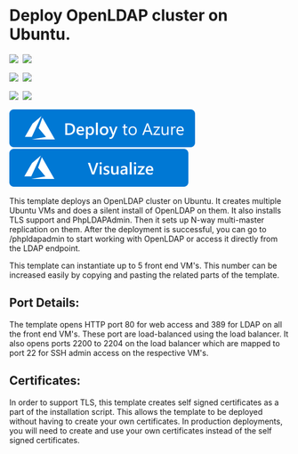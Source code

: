 # Deploy OpenLDAP cluster on Ubuntu.

<IMG SRC="https://azurequickstartsservice.blob.core.windows.net/badges/openldap-cluster-ubuntu/PublicLastTestDate.svg" />&nbsp;
<IMG SRC="https://azurequickstartsservice.blob.core.windows.net/badges/openldap-cluster-ubuntu/PublicDeployment.svg" />&nbsp;

<IMG SRC="https://azurequickstartsservice.blob.core.windows.net/badges/openldap-cluster-ubuntu/FairfaxLastTestDate.svg" />&nbsp;
<IMG SRC="https://azurequickstartsservice.blob.core.windows.net/badges/openldap-cluster-ubuntu/FairfaxDeployment.svg" />&nbsp;

<IMG SRC="https://azurequickstartsservice.blob.core.windows.net/badges/openldap-cluster-ubuntu/BestPracticeResult.svg" />&nbsp;
<IMG SRC="https://azurequickstartsservice.blob.core.windows.net/badges/openldap-cluster-ubuntu/CredScanResult.svg" />&nbsp;

<a href="https://portal.azure.com/#create/Microsoft.Template/uri/https%3A%2F%2Fraw.githubusercontent.com%2FAzure%2Fazure-quickstart-templates%2Fmaster%2Fopenldap-cluster-ubuntu%2Fazuredeploy.json" target="_blank"><img src="https://raw.githubusercontent.com/Azure/azure-quickstart-templates/master/1-CONTRIBUTION-GUIDE/images/deploytoazure.svg?sanitize=true"/></a>
<a href="http://armviz.io/#/?load=https%3A%2F%2Fraw.githubusercontent.com%2FAzure%2Fazure-quickstart-templates%2Fmaster%2Fopenldap-cluster-ubuntu%2Fazuredeploy.json" target="_blank">
    <img src="https://raw.githubusercontent.com/Azure/azure-quickstart-templates/master/1-CONTRIBUTION-GUIDE/images/visualizebutton.svg?sanitize=true"/>
</a>

This template deploys an OpenLDAP cluster on Ubuntu. It creates multiple Ubuntu VMs and does a silent install of OpenLDAP on them. It also installs TLS support and PhpLDAPAdmin. Then it sets up N-way multi-master replication on them. After the deployment is successful, you can go to /phpldapadmin to start working with OpenLDAP or access it directly from the LDAP endpoint.

This template can instantiate up to 5 front end VM's. This number can be increased easily by copying and pasting the related parts of the template. 

## Port Details:
The template opens HTTP port 80 for web access and 389 for LDAP on all the front end VM's. These port are load-balanced using the load balancer.
It also opens ports 2200 to 2204 on the load balancer which are mapped to port 22 for SSH admin access on the respective VM's.

## Certificates:
In order to support TLS, this template creates self signed certificates as a part of the installation script. This allows the template to be deployed without having to create your own certificates. In production deployments, you will need to create and use your own certificates instead of the self signed certificates.

